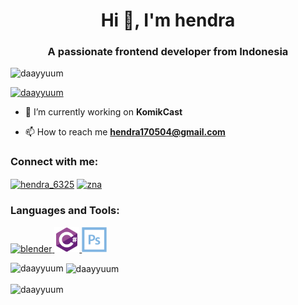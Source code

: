 <h1 align="center">Hi 👋, I'm hendra</h1>
<h3 align="center">A passionate frontend developer from Indonesia</h3>

<p align="left"> <img src="https://komarev.com/ghpvc/?username=daayyuum&label=Profile%20views&color=0e75b6&style=flat" alt="daayyuum" /> </p>

<p align="left"> <a href="https://github.com/ryo-ma/github-profile-trophy"><img src="https://github-profile-trophy.vercel.app/?username=daayyuum" alt="daayyuum" /></a> </p>

- 🔭 I’m currently working on **KomikCast**

- 📫 How to reach me **hendra170504@gmail.com**

<h3 align="left">Connect with me:</h3>
<p align="left">
<a href="https://instagram.com/hendra_6325" target="blank"><img align="center" src="https://raw.githubusercontent.com/rahuldkjain/github-profile-readme-generator/master/src/images/icons/Social/instagram.svg" alt="hendra_6325" height="30" width="40" /></a>
<a href="https://discord.gg/zna" target="blank"><img align="center" src="https://raw.githubusercontent.com/rahuldkjain/github-profile-readme-generator/master/src/images/icons/Social/discord.svg" alt="zna" height="30" width="40" /></a>
</p>

<h3 align="left">Languages and Tools:</h3>
<p align="left"> <a href="https://www.blender.org/" target="_blank" rel="noreferrer"> <img src="https://download.blender.org/branding/community/blender_community_badge_white.svg" alt="blender" width="40" height="40"/> </a> <a href="https://www.w3schools.com/cs/" target="_blank" rel="noreferrer"> <img src="https://raw.githubusercontent.com/devicons/devicon/master/icons/csharp/csharp-original.svg" alt="csharp" width="40" height="40"/> </a> <a href="https://www.photoshop.com/en" target="_blank" rel="noreferrer"> <img src="https://raw.githubusercontent.com/devicons/devicon/master/icons/photoshop/photoshop-line.svg" alt="photoshop" width="40" height="40"/> </a> </p>

<p><img align="left" src="https://github-readme-stats.vercel.app/api/top-langs?username=daayyuum&show_icons=true&locale=en&layout=compact" alt="daayyuum" /></p>

<p>&nbsp;<img align="center" src="https://github-readme-stats.vercel.app/api?username=daayyuum&show_icons=true&locale=en" alt="daayyuum" /></p>

<p><img align="center" src="https://github-readme-streak-stats.herokuapp.com/?user=daayyuum&" alt="daayyuum" /></p>
